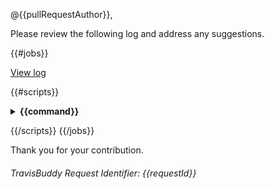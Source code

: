 @{{pullRequestAuthor}},

Please review the following log and address any suggestions.  

{{#jobs}}

<a href="{{link}}">View log</a>

{{#scripts}}

<details>
  <summary>
    <strong>
     {{command}}
    </strong>
  </summary>

```
{{&contents}}
```

</details>

{{/scripts}}
{{/jobs}}

Thank you for your contribution.

###### TravisBuddy Request Identifier: {{requestId}}
